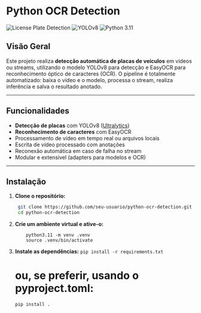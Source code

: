 # Python OCR Detection

![License Plate Detection](https://img.shields.io/badge/OCR-EasyOCR-blue)
![YOLOv8](https://img.shields.io/badge/Detection-YOLOv8-green)
![Python 3.11](https://img.shields.io/badge/Python-3.11+-yellow)

## Visão Geral

Este projeto realiza **detecção automática de placas de veículos** em vídeos ou streams, utilizando o modelo YOLOv8 para detecção e EasyOCR para reconhecimento óptico de caracteres (OCR). O pipeline é totalmente automatizado: baixa o vídeo e o modelo, processa o stream, realiza inferência e salva o resultado anotado.

---

## Funcionalidades

- **Detecção de placas** com YOLOv8 ([Ultralytics](https://github.com/ultralytics/ultralytics))
- **Reconhecimento de caracteres** com EasyOCR
- Processamento de vídeo em tempo real ou arquivos locais
- Escrita de vídeo processado com anotações
- Reconexão automática em caso de falha no stream
- Modular e extensível (adapters para modelos e OCR)

---

## Instalação

1. **Clone o repositório:**
   ```sh
    git clone https://github.com/seu-usuario/python-ocr-detection.git
    cd python-ocr-detection
   ```

2. **Crie um ambiente virtual e ative-o:**
    ```
        python3.11 -m venv .venv
        source .venv/bin/activate
    ```

1. **Instale as dependências:**
   ``` pip install -r requirements.txt ```
    # ou, se preferir, usando o pyproject.toml:
    ``` pip install . ```

